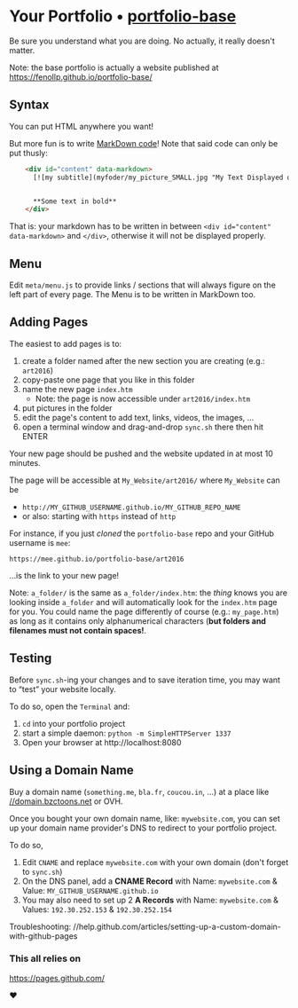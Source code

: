 # Your Portfolio • [portfolio-base](//github.com/fenollp/portfolio-base)

Be sure you understand what you are doing. No actually, it really doesn't matter.

Note: the base portfolio is actually a website published at https://fenollp.github.io/portfolio-base/

## Syntax

You can put HTML anywhere you want!

But more fun is to write [MarkDown code](//help.github.com/articles/github-flavored-markdown)!
Note that said code can only be put thusly:

```html
    <div id="content" data-markdown>
      [![my subtitle](myfoder/my_picture_SMALL.jpg "My Text Displayed on Hover")](myfolder/my_pic_LARGE.jpg)


      **Some text in bold**
    </div>
```

That is: your markdown has to be written in between `<div id="content" data-markdown>` and `</div>`, otherwise it will not be displayed properly.

## Menu

Edit `meta/menu.js` to provide links / sections that will always figure on the left part of every page.
The Menu is to be written in MarkDown too.


## Adding Pages

The easiest to add pages is to:
1. create a folder named after the new section you are creating (e.g.: `art2016`)
1. copy-paste one page that you like in this folder
1. name the new page `index.htm`
    * Note: the page is now accessible under `art2016/index.htm`
1. put pictures in the folder
1. edit the page's content to add text, links, videos, the images, …
1. open a terminal window and drag-and-drop `sync.sh` there then hit ENTER

Your new page should be pushed and the website updated in at most 10 minutes.

The page will be accessible at `My_Website/art2016/` where `My_Website` can be
* `http://MY_GITHUB_USERNAME.github.io/MY_GITHUB_REPO_NAME`
* or also: starting with `https` instead of `http`

For instance, if you just *cloned* the `portfolio-base` repo and your GitHub username is `mee`:

    https://mee.github.io/portfolio-base/art2016

…is the link to your new page!

Note: `a_folder/` is the same as `a_folder/index.htm`: the *thing* knows you are looking inside `a_folder` and will automatically look for the `index.htm` page for you.
You could name the page differently of course (e.g.: `my_page.htm`) as long as it contains only alphanumerical characters (**but folders and filenames must not contain spaces!**.


## Testing

Before `sync.sh`-ing your changes and to save iteration time, you may want to “test” your website locally.

To do so, open the `Terminal` and:
1. `cd` into your portfolio project
1. start a simple daemon: `python -m SimpleHTTPServer 1337`
1. Open your browser at http://localhost:8080


## Using a Domain Name

Buy a domain name (`something.me`, `bla.fr`, `coucou.in`, …) at a place like [//domain.bzctoons.net](//domain.bzctoons.net) or OVH.

Once you bought your own domain name, like: `mywebsite.com`, you can set up your domain name provider's DNS to redirect to your portfolio project.

To do so,
1. Edit `CNAME` and replace `mywebsite.com` with your own domain (don't forget to `sync.sh`)
1. On the DNS panel, add a **CNAME Record** with Name: `mywebsite.com` & Value: `MY_GITHUB_USERNAME.github.io`
1. You may also need to set up 2 **A Records** with Name: `mywebsite.com` & Values: `192.30.252.153` & `192.30.252.154`

Troubleshooting: //help.github.com/articles/setting-up-a-custom-domain-with-github-pages


### This all relies on

https://pages.github.com/

❤
